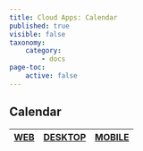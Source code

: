 ```yaml
---
title: Cloud Apps: Calendar
published: true
visible: false
taxonomy:
    category:
        - docs
page-toc:
    active: false
---
```


## Calendar

|[**WEB**](web)|[**DESKTOP**](desktop)|[**MOBILE**](mobile)|
|:--:|:--:|:--:|
